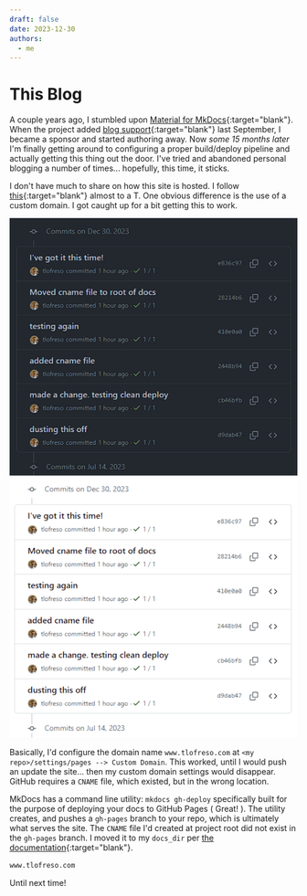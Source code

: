 ```yaml
---
draft: false
date: 2023-12-30
authors:
  - me
---
```


# This Blog
A couple years ago, I stumbled upon [Material for MkDocs](https://squidfunk.github.io/mkdocs-material/){:target="blank"}. When the project added [blog support](https://squidfunk.github.io/mkdocs-material/blog/2022/09/12/blog-support-just-landed/?h=blog){:target="blank"} last September, I became a sponsor and started authoring away. Now _some 15 months later_ I'm finally getting around to configuring a proper build/deploy pipeline and actually getting this thing out the door. I've tried and abandoned personal blogging a number of times... hopefully, this time, it sticks.

<!-- more -->

I don't have much to share on how this site is hosted. I follow [this](https://squidfunk.github.io/mkdocs-material/publishing-your-site/?h=github#with-github-actions){:target="blank"} almost to a T. One obvious difference is the use of a custom domain. I got caught up for a bit getting this to work.

![GH Pages](../assets/posts/this-blog/gh-pages-dark.png#only-dark)
![GH Pages](../assets/posts/this-blog/gh-pages-light.png#only-light)

Basically, I'd configure the domain name `www.tlofreso.com` at `<my repo>/settings/pages --> Custom Domain`. This worked, until I would push an update the site... then my custom domain settings would disappear. GitHub requires a `CNAME` file, which existed, but in the wrong location.

MkDocs has a command line utility: `mkdocs gh-deploy` specifically built for the purpose of deploying your docs to GitHub Pages ( Great! ). The utility creates, and pushes a `gh-pages` branch to your repo, which is ultimately what serves the site. The `CNAME` file I'd created at project root did not exist in the `gh-pages` branch. I moved it to my `docs_dir` per [the documentation](https://www.mkdocs.org/user-guide/deploying-your-docs/#custom-domains){:target="blank"}.

``` bash title="project_root/docs/CNAME" linenums="1"
www.tlofreso.com
```

Until next time!